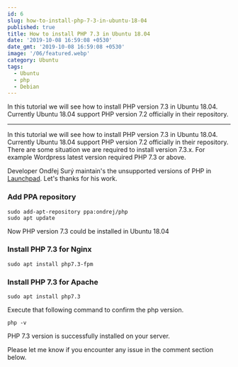 ```yaml
---
id: 6
slug: how-to-install-php-7-3-in-ubuntu-18-04
published: true
title: How to install PHP 7.3 in Ubuntu 18.04
date: '2019-10-08 16:59:08 +0530'
date_gmt: '2019-10-08 16:59:08 +0530'
image: '/06/featured.webp'
category: Ubuntu
tags:
  - Ubuntu
  - php
  - Debian
---
```


In this tutorial we will see how to install PHP version 7.3 in Ubuntu 18.04. Currently Ubuntu 18.04 support PHP version 7.2 officially in their repository.

---

In this tutorial we will see how to install PHP version 7.3 in Ubuntu 18.04. Currently Ubuntu 18.04 support PHP version 7.2 officially in their repository. There are some situation we are required to install version 7.3.x. For example Wordpress latest version required PHP 7.3 or above.

Developer Ondřej Sur&yacute; maintain's the unsupported versions of PHP in [Launchpad](https://launchpad.net/~ondrej). Let's thanks for his work.

### Add PPA repository

```
sudo add-apt-repository ppa:ondrej/php
sudo apt update
```

Now PHP version 7.3 could be installed in Ubuntu 18.04

### Install PHP 7.3 for Nginx

`sudo apt install php7.3-fpm`

### Install PHP 7.3 for Apache

`sudo apt install php7.3`

Execute that following command to confirm the php version.

`php -v`

PHP 7.3 version is successfully installed on your server.

Please let me know if you encounter any issue in the comment section below.
